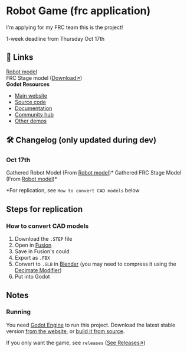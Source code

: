 # Robot Game (frc application)
I'm applying for my FRC team this is the project!

1-week deadline from Thursday Oct 17th

## 🔗 Links 
[Robot model](https://grabcad.com/library/frc-2881-2024-off-season-robot-1) <br>
FRC Stage model ([Download↗](https://firstfrc.blob.core.windows.net/frc2024/FieldAssets/CRESCENDO2024Field-STEP.zip)) <br>
**Godot Resources** <br>
- [Main website](https://godotengine.org)
- [Source code](https://github.com/godotengine/godot)
- [Documentation](http://docs.godotengine.org)
- [Community hub](https://godotengine.org/community)
- [Other demos](https://github.com/godotengine/godot-demo-projects)


## 🛠️ Changelog (only updated during dev)

### Oct 17th
Gathered Robot Model (From [Robot model](https://grabcad.com/library/frc-2881-2024-off-season-robot-1))* 
Gathered FRC Stage Model (From [Robot model](https://grabcad.com/library/frc-2881-2024-off-season-robot-1))* 

*For replication, see `How to convert CAD models` below

## Steps for replication
### How to convert CAD models
1. Download the `.STEP` file
2. Open in [Fusion](https://www.autodesk.com/products/fusion-360/overview)
3. Save in Fusion's could
4. Export as `.FBX`
5. Convert to `.GLB` in [Blender](https://www.blender.org/) (you may need to compress it using the [Decimate Modifier](https://docs.blender.org/manual/en/latest/modeling/modifiers/generate/decimate.html))
6. Put into Godot

## Notes
### Running

You need [Godot Engine](https://godotengine.org) to run this project.
Download the latest stable version [from the website](https://godotengine.org/download/),
or [build it from source](https://github.com/godotengine/godot).

If you only want the game, see `releases` ([See Releases↗](https://github.com/Acorn-Studios/robot-game-frc-application/releases))
